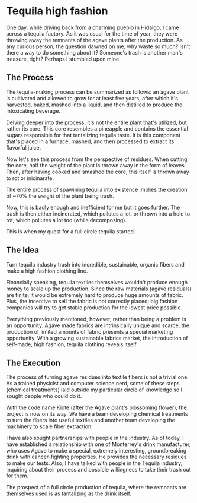 # Tequila high fashion

One day, while driving back from a charming pueblo in Hidalgo, I came across a tequila  factory. As it was usual for the time of year, they were throwing away the remnants of the agave plants after the production. As any curious person, the question dawned on me, why waste so much? Isn't there a way to do something about it? Someone's trash is another man's treasure, right? Perhaps I stumbled upon mine.

## The Process

The tequila-making process can be summarized as follows: an agave plant is cultivated and allowed to grow for at least five years, after which it's harvested, baked, mashed into a liquid, and then distilled to produce the intoxicating beverage.

Delving deeper into the process, it's not the entire plant that's utilized, but rather its core. This core resembles a pineapple and contains the essential sugars responsible for that tantalizing tequila taste. It is this component that's placed in a furnace, mashed, and then processed to extract its flavorful juice.

Now let's see this process from the perspective of residues. When cutting the core, half the weight of the plant is thrown away in the form of leaves. Then, after having cooked and smashed the core, this itself is thrown away to rot or inicinarate.

The entire process of spawining tequila into existence implies the creation of ~70% the weight of the plant being trash.

Now, this is badly enough and inefficient for me but it goes further. The trash is then either incinerated, which pollutes a lot, or thrown into a hole to rot, which pollutes a lot too (while decomposing).

This is when my quest for a full circle tequila started.

## The Idea

Turn tequila industry trash into incredible, sustainable, organic fibers and make a high fashion clothing line.

Financially speaking, tequila textiles themselves wouldn't produce enough money to scale up the production. Since the raw materials (agave residuals) are finite, it would be extremely hard to produce huge amounts of fabric. Plus, the incentive to sell the fabric is not correctly placed; big fashion companies will try to get stable production for the lowest price possible. 

Everything previously mentioned, however, rather than being a problem is an opportunity. Agave made fabrics are intrinsically unique and scarce, the production of limited amounts of fabric presents a special marketing opportunity. With a growing sustainable fabrics market, the introduction of self-made, high fashion, tequila clothing reveals itself.

## The Execution

The process of turning agave residues into textile fibers is not a trivial one. As a trained physicist and computer science nerd, some of these steps (chemical treatments) laid outside my particular circle of knowledge so I sought people who could do it.

With the code name Kiote (after the Agave plant's blossoming flower), the project is now on its way. We have a team developing chemical treatments to turn the fibers into useful textiles and another team developing the machinery to scale fiber extraction. 

I have also sought partnerships with people in the industry. As of today, I have established a relationship with one of Monterrey's drink manufacturer, who uses Agave to make a special, extremely interesting, groundbreaking drink with cancer-fighting properties. He provides the necessary residues to make our tests. Also, I have talked with people in the Tequila industry, inquiring about their process and possible willingness to take their trash out for them.

The prospect of a full circle production of tequila, where the remnants are themselves used is as tantalizing as the drink itself. 
